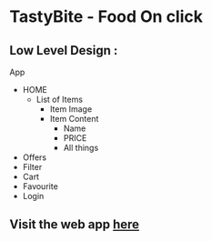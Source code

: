 # TastyBite - Food On click

## Low Level Design :

App

- HOME
  - List of Items
    - Item Image
    - Item Content
      - Name
      - PRICE
      - All things
- Offers
- Filter
- Cart
- Favourite
- Login

## Visit the web app [here](https://tasty-bite-git-main-abhishek-ikhars-projects.vercel.app/)
